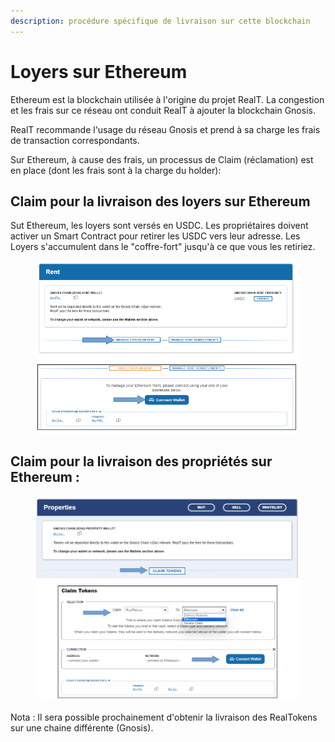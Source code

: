 ```yaml
---
description: procédure spécifique de livraison sur cette blockchain
---
```


# Loyers sur Ethereum

Ethereum est la blockchain utilisée à l'origine du projet RealT. La congestion et les frais sur ce réseau ont conduit RealT à ajouter la blockchain Gnosis.

RealT recommande l'usage du réseau Gnosis et prend à sa charge les frais de transaction correspondants.

Sur Ethereum, à cause des frais, un processus de Claim (réclamation) est en place (dont les frais sont à la charge du holder):

## Claim pour la livraison des loyers sur Ethereum

Sut Ethereum, les loyers sont versés en USDC. Les propriétaires doivent activer un Smart Contract pour retirer les USDC vers leur adresse. Les Loyers s'accumulent dans le "coffre-fort" jusqu'à ce que vous les retiriez.

<figure><img src="../../.gitbook/assets/image (132).png" alt=""><figcaption></figcaption></figure>

## Claim pour la livraison des propriétés sur Ethereum :

<figure><img src="../../.gitbook/assets/image.png" alt=""><figcaption></figcaption></figure>

Nota : Il sera possible prochainement d'obtenir la livraison des RealTokens sur une chaine différente (Gnosis).

